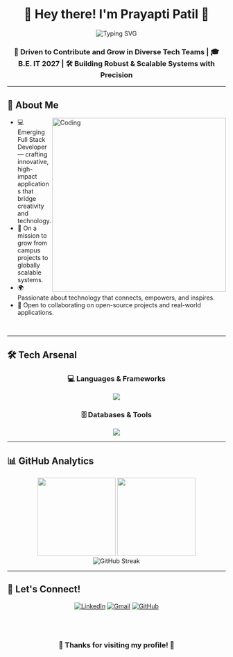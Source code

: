 <div align="center">
  
# 🌟 Hey there! I'm Prayapti Patil 🌟

<img src="https://readme-typing-svg.herokuapp.com?font=Fira+Code&size=22&duration=3000&pause=1500&color=00FF00&multiline=true&width=700&height=150&lines=💡+Turning+ideas+into+solutions;where+creativity+meets+technology;for+meaningful+impact.+🚀" alt="Typing SVG" />

### 🎯 Driven to Contribute and Grow in Diverse Tech Teams | 🎓 B.E. IT 2027 | 🛠️ Building Robust & Scalable Systems with Precision

</div>

---

## 🚀 About Me

<img align="right" alt="Coding" width="400" src="https://user-images.githubusercontent.com/74038190/229223263-cf2e4b07-2615-4f87-9c38-e37600f8381a.gif">



- 💻 Emerging Full Stack Developer — crafting innovative, high-impact applications that bridge creativity and technology.
- 🎯 On a mission to grow from campus projects to globally scalable systems.
- 🌍 Passionate about technology that connects, empowers, and inspires.
- 🌱 Open to collaborating on open-source projects and real-world applications.

<br>

---

## 🛠️ Tech Arsenal

<div align="center">

### 💻 Languages & Frameworks
<img src="https://skillicons.dev/icons?i=js,python,java,html,css,react,nodejs,express" />

### 🗄️ Databases & Tools  
<img src="https://skillicons.dev/icons?i=mongodb,mysql,git,github,vscode,idea" />

</div>

---

## 📊 GitHub Analytics

<div align="center">
  <img height="180em" src="https://github-readme-stats-eight-theta.vercel.app/api?username=prayapti&show_icons=true&theme=algolia&include_all_commits=true&count_private=true" />
  <img height="180em" src="https://github-readme-stats-eight-theta.vercel.app/api/top-langs/?username=prayapti&layout=compact&langs_count=8&theme=algolia" />
</div>
<div align="center">
  <img src="https://streak-stats.demolab.com?user=prayapti&theme=algolia" alt="GitHub Streak" />
</div>


---

## 🤝 Let's Connect!

<div align="center">

[![LinkedIn](https://img.shields.io/badge/LinkedIn-0077B5?style=for-the-badge&logo=linkedin&logoColor=white)](https://linkedin.com/in/prayaptipatil)
[![Gmail](https://img.shields.io/badge/Gmail-D14836?style=for-the-badge&logo=gmail&logoColor=white)](mailto:prayaptipatil@gmail.com)
[![GitHub](https://img.shields.io/badge/GitHub-100000?style=for-the-badge&logo=github&logoColor=white)](https://github.com/prayapti)

<br><br>

### 💫 Thanks for visiting my profile! 💫

</div>
